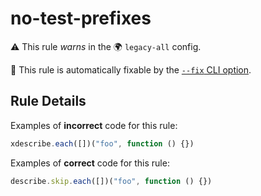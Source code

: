 # no-test-prefixes

⚠️ This rule _warns_ in the 🌍 `legacy-all` config.

🔧 This rule is automatically fixable by the [`--fix` CLI option](https://eslint.org/docs/latest/user-guide/command-line-interface#--fix).

<!-- end auto-generated rule header -->

## Rule Details

Examples of **incorrect** code for this rule:

```js
xdescribe.each([])("foo", function () {})
```

Examples of **correct** code for this rule:

```js
describe.skip.each([])("foo", function () {})
```
